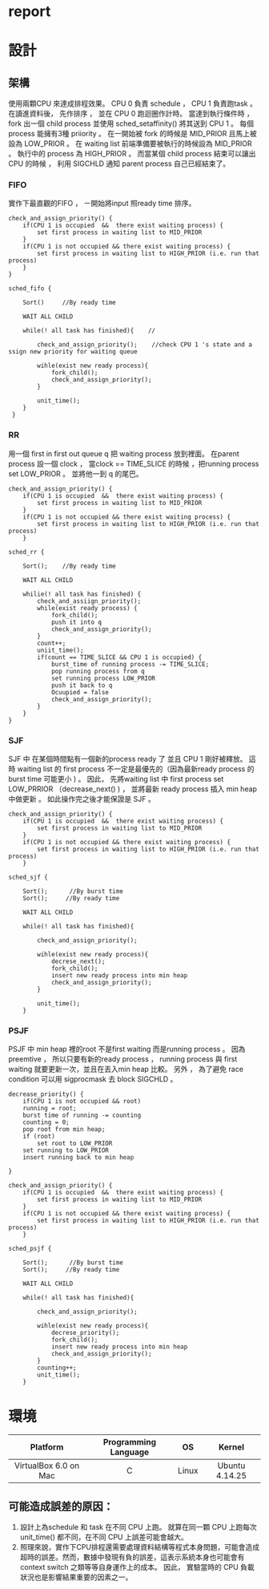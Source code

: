 # report

# 設計
## 架構
使用兩顆CPU 來達成排程效果。 CPU 0 負責 schedule  ， CPU 1 負責跑task 。 在讀進資料後， 先作排序 ， 並在  CPU 0 跑迴圈作計時。 當達到執行條件時 ， fork 出一個 child process 並使用 sched_setaffinity() 將其送到   CPU  1 。 每個process 能擁有3種 priiority  。 在一開始被 fork 的時候是 MID_PRIOR 且馬上被設為 LOW_PRIOR 。 在 waiting list 前端準備要被執行的時候設為 MID_PRIOR 。 執行中的 process 為 HIGH_PRIOR 。 而當某個 child process 結束可以讓出 CPU 的時候 ， 利用 SIGCHLD 通知 parent process 自己已經結束了。

### FIFO
實作下最直觀的FIFO ， ㄧ開始將input 照ready time 排序。
``` c=
check_and_assign_priority() {
    if(CPU 1 is occupied  &&  there exist waiting process) {
        set first process in waiting list to MID_PRIOR
    }
    if(CPU 1 is not occupied && there exist waiting process) {
        set first process in waiting list to HIGH_PRIOR (i.e. run that process)
    }
}
```
```
sched_fifo {

    Sort()     //By ready time
    
    WAIT ALL CHILD
    
    while(! all task has finished){    // 

        check_and_assign_priority();    //check CPU 1 's state and a    ssign new priority for waiting queue
    
        wihle(exist new ready process){
            fork_child();
            check_and_assign_priority();
        }
    
        unit_time();
    }
 }
```

### RR
用一個 first in first out queue q 把 waiting process 放到裡面。  在parent process 設一個 clock ， 當clock ==  TIME_SLICE 的時候 ，把running process  set  LOW_PRIOR 。 並將他一到 q 的尾巴。

```
check_and_assign_priority() {
    if(CPU 1 is occupied  &&  there exist waiting process) {
        set first process in waiting list to MID_PRIOR
    }
    if(CPU 1 is not occupied && there exist waiting process) {
        set first process in waiting list to HIGH_PRIOR (i.e. run that process)
    }
```
```
sched_rr {

    Sort();    //By ready time
    
    WAIT ALL CHILD
    
    whilie(! all task has finished) {
        check_and_assiign_priority();
        while(exist ready process) {
            fork_child();
            push it into q
            check_and_assign_priority();
        }
        count++;
        uniit_time();
        if(count == TIME_SLICE && CPU 1 is occupied) {
            burst_time of running process -= TIME_SLICE;
            pop running process from q
            set running process LOW_PRIOR
            push it back to q
            Ocuupied = false
            check_and_assign_priority();
        }
    }
}
```
### SJF
SJF 中 在某個時間點有一個新的process ready 了 並且 CPU 1 剛好被釋放。 這時 waiting list 的 first process 不一定是最優先的（因為最新ready process 的 burst time 可能更小 )  。 因此， 先將waiting list 中 first process set LOW_PRRIOR （decrease_next() ) ， 並將最新 ready process 插入 min heap 中做更新 。 如此操作完之後才能保證是 SJF 。

```
check_and_assign_priority() {
    if(CPU 1 is occupied  &&  there exist waiting process) {
        set first process in waiting list to MID_PRIOR
    }
    if(CPU 1 is not occupied && there exist waiting process) {
        set first process in waiting list to HIGH_PRIOR (i.e. run that process)
    }
```
```
sched_sjf {

    Sort();      //By burst time  
    Sort();     //By ready time
    
    WAIT ALL CHILD
    
    while(! all task has finished){    

        check_and_assign_priority();    
    
        wihle(exist new ready process){
            decrese_next();
            fork_child();
            insert new ready process into min heap
            check_and_assign_priority();
        }
    
        unit_time();
    }
```
### PSJF
PSJF 中 min heap 裡的root 不是first waiting 而是running process 。  因為 preemtive ， 所以只要有新的ready process ， running process 與 first waiting 就要更新一次，並且在丟入min heap 比較。 另外 ， 為了避免 race condition 可以用 sigprocmask 去 block SIGCHLD 。
```
decrease_priority() {
    if(CPU 1 is not occupied && root)
    running = root;
    burst time of running -= counting
    counting = 0;
    pop root from min heap;
    if (root) 
        set root to LOW_PRIOR
    set running to LOW_PRIOR
    insert running back to min heap
    
}

```

```
check_and_assign_priority() {
    if(CPU 1 is occupied  &&  there exist waiting process) {
        set first process in waiting list to MID_PRIOR
    }
    if(CPU 1 is not occupied && there exist waiting process) {
        set first process in waiting list to HIGH_PRIOR (i.e. run that process)
    }
```
```
sched_psjf {

    Sort();      //By burst time  
    Sort();     //By ready time
    
    WAIT ALL CHILD
    
    while(! all task has finished){    

        check_and_assign_priority();    
    
        wihle(exist new ready process){
            decrese_priority();
            fork_child();
            insert new ready process into min heap
            check_and_assign_priority();
        }
        counting++;
        unit_time();
    }
```


# 環境

|       Platform        | Programming Language | OS    |     Kernel     |
|:---------------------:|:--------------------:| ----- |:--------------:|
| VirtualBox 6.0 on Mac |          C          | Linux | Ubuntu 4.14.25 |



## 可能造成誤差的原因：
1. 設計上為schedule 和 task 在不同 CPU 上跑。 就算在同一顆 CPU 上跑每次unit_time() 都不同，在不同 CPU 上誤差可能會越大。
2. 照理來說，實作下CPU排程還需要處理資料結構等程式本身問題，可能會造成超時的誤差。然而，數據中發現有負的誤差，這表示系統本身也可能會有context switch 之類等等自身運作上的成本。 因此， 實驗當時的 CPU 負載狀況也是影響結果重要的因素之一。
